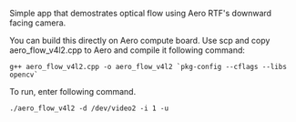 Simple app that demostrates optical flow using Aero RTF's downward facing camera.

You can build this directly on Aero compute board. Use scp and copy aero_flow_v4l2.cpp to Aero and compile it following command:

	g++ aero_flow_v4l2.cpp -o aero_flow_v4l2 `pkg-config --cflags --libs opencv`


To run, enter following command.

	./aero_flow_v4l2 -d /dev/video2 -i 1 -u


